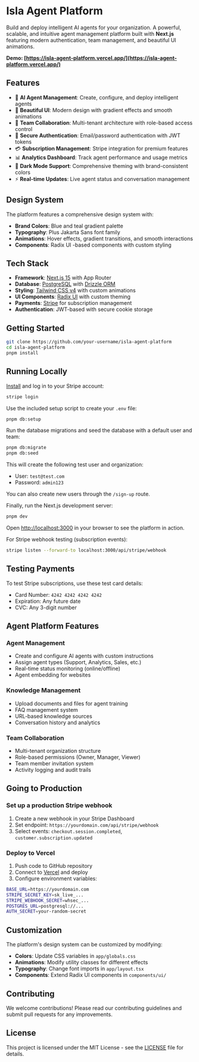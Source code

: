 # Isla Agent Platform

Build and deploy intelligent AI agents for your organization. A powerful, scalable, and intuitive agent management platform built with **Next.js** featuring modern authentication, team management, and beautiful UI animations.

**Demo: [https://isla-agent-platform.vercel.app/](https://isla-agent-platform.vercel.app/)**

## Features

- 🤖 **AI Agent Management**: Create, configure, and deploy intelligent agents
- 🎨 **Beautiful UI**: Modern design with gradient effects and smooth animations
- 👥 **Team Collaboration**: Multi-tenant architecture with role-based access control
- 🔐 **Secure Authentication**: Email/password authentication with JWT tokens
- 💳 **Subscription Management**: Stripe integration for premium features
- 📊 **Analytics Dashboard**: Track agent performance and usage metrics
- 🌙 **Dark Mode Support**: Comprehensive theming with brand-consistent colors
- ⚡ **Real-time Updates**: Live agent status and conversation management

## Design System

The platform features a comprehensive design system with:

- **Brand Colors**: Blue and teal gradient palette
- **Typography**: Plus Jakarta Sans font family
- **Animations**: Hover effects, gradient transitions, and smooth interactions
- **Components**: Radix UI -based components with custom styling

## Tech Stack

- **Framework**: [Next.js 15](https://nextjs.org/) with App Router
- **Database**: [PostgreSQL](https://www.postgresql.org/) with [Drizzle ORM](https://orm.drizzle.team/)
- **Styling**: [Tailwind CSS v4](https://tailwindcss.com/) with custom animations
- **UI Components**: [Radix UI](https://www.radix-ui.com/) with custom theming
- **Payments**: [Stripe](https://stripe.com/) for subscription management
- **Authentication**: JWT-based with secure cookie storage

## Getting Started

```bash
git clone https://github.com/your-username/isla-agent-platform
cd isla-agent-platform
pnpm install
```

## Running Locally

[Install](https://docs.stripe.com/stripe-cli) and log in to your Stripe account:

```bash
stripe login
```

Use the included setup script to create your `.env` file:

```bash
pnpm db:setup
```

Run the database migrations and seed the database with a default user and team:

```bash
pnpm db:migrate
pnpm db:seed
```

This will create the following test user and organization:

- User: `test@test.com`
- Password: `admin123`

You can also create new users through the `/sign-up` route.

Finally, run the Next.js development server:

```bash
pnpm dev
```

Open [http://localhost:3000](http://localhost:3000) in your browser to see the platform in action.

For Stripe webhook testing (subscription events):

```bash
stripe listen --forward-to localhost:3000/api/stripe/webhook
```

## Testing Payments

To test Stripe subscriptions, use these test card details:

- Card Number: `4242 4242 4242 4242`
- Expiration: Any future date
- CVC: Any 3-digit number

## Agent Platform Features

### Agent Management
- Create and configure AI agents with custom instructions
- Assign agent types (Support, Analytics, Sales, etc.)
- Real-time status monitoring (online/offline)
- Agent embedding for websites

### Knowledge Management
- Upload documents and files for agent training
- FAQ management system
- URL-based knowledge sources
- Conversation history and analytics

### Team Collaboration
- Multi-tenant organization structure
- Role-based permissions (Owner, Manager, Viewer)
- Team member invitation system
- Activity logging and audit trails

## Going to Production

### Set up a production Stripe webhook

1. Create a new webhook in your Stripe Dashboard
2. Set endpoint: `https://yourdomain.com/api/stripe/webhook`
3. Select events: `checkout.session.completed`, `customer.subscription.updated`

### Deploy to Vercel

1. Push code to GitHub repository
2. Connect to [Vercel](https://vercel.com/) and deploy
3. Configure environment variables:

```bash
BASE_URL=https://yourdomain.com
STRIPE_SECRET_KEY=sk_live_...
STRIPE_WEBHOOK_SECRET=whsec_...
POSTGRES_URL=postgresql://...
AUTH_SECRET=your-random-secret
```

## Customization

The platform's design system can be customized by modifying:

- **Colors**: Update CSS variables in `app/globals.css`
- **Animations**: Modify utility classes for different effects
- **Typography**: Change font imports in `app/layout.tsx`
- **Components**: Extend Radix UI components in `components/ui/`

## Contributing

We welcome contributions! Please read our contributing guidelines and submit pull requests for any improvements.

## License

This project is licensed under the MIT License - see the [LICENSE](LICENSE) file for details.
